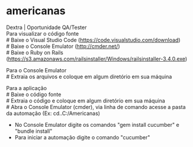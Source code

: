 # americanas
Dextra | Oportunidade QA/Tester
<br/>Para visualizar o código fonte
<br/># Baixe o Visual Studio Code (https://code.visualstudio.com/download)
<br/># Baixe o Console Emulator (http://cmder.net/)
<br/># Baixe o Ruby on Rails (https://s3.amazonaws.com/railsinstaller/Windows/railsinstaller-3.4.0.exe)
  
Para o Console Emulator
<br/># Extraia os arquivos e coloque em algum diretório em sua máquina

Para a aplicação
<br/># Baixe o código fonte
<br/># Extraia o código e coloque em algum diretório em sua máquina
<br/># Abra o Console Emulator (cmder), via linha de comando acesse a pasta da automação (Ex: cd..C:/Americanas)
  - No Console Emulator digite os comandos "gem install cucumber" e "bundle install"
  - Para iniciar a automação digite o comando "cucumber"
